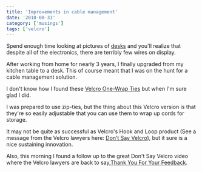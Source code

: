 ```yaml
---
title: 'Improvements in cable management'
date: '2018-08-31'
category: ['musings']
tags: ['velcro']
---
```


Spend enough time looking at pictures of [desks](www.reddit.com/r/battlestations) and you'll realize that despite all of the electronics, there are terribly few wires on display.

After working from home for nearly 3 years, I finally upgraded from my kitchen table to a desk. This of course meant that I was on the hunt for a cable management solution.

I don't know how I found these [Velcro One-Wrap Ties](https://www.amazon.com/dp/B001E1Y5O6/) but when I'm sure glad I did.

I was prepared to use zip-ties, but the thing about this Velcro version is that they're so easily adjustable that you can use them to wrap up cords for storage.

It may not be quite as successful as Velcro's Hook and Loop product (See a message from the Velcro lawyers here: [Don’t Say Velcro](https://www.youtube.com/watch?v=rRi8LptvFZY)), but it sure is a nice sustaining innovation.

Also, this morning I found a follow up to the great Don't Say Velcro video where the Velcro lawyers are back to say,[Thank You For Your Feedback](https://www.youtube.com/watch?v=ZLWMQLMiTPk).
